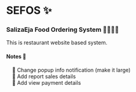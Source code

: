 # SEFOS :sparkles:
### SalizaEja Food Ordering System :hamburger::hotdog::pizza::poultry_leg:

This is restaurant website based system.

#### Notes :memo:
&nbsp; &nbsp; :pushpin: Change popup info notification (make it large) <br>
&nbsp; &nbsp; :pushpin: Add report sales details <br>
&nbsp; &nbsp; :pushpin: Add view payment details <br>
